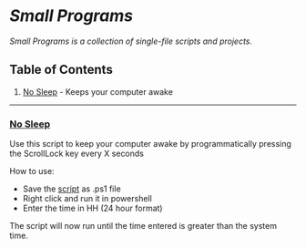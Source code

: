 # _Small Programs_ 

_Small Programs is a collection of single-file scripts and projects._

## Table of Contents

1. [No Sleep](#no-sleep) - Keeps your computer awake

***
### [No Sleep](https://github.com/abhilashreddysh/smallprograms/blob/main/noSleep.ps1)

Use this script to keep your computer awake by programmatically pressing the ScrollLock key every X seconds
  
How to use:
- Save the [script](https://github.com/abhilashreddysh/smallprograms/blob/main/noSleep.ps1) as .ps1 file
- Right click and run it in powershell
- Enter the time in HH (24 hour format)

The script will now run until the time entered is greater than the system time.
